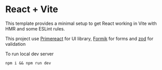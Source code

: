 # React + Vite

This template provides a minimal setup to get React working in Vite with HMR and some ESLint rules.

This project use [Primereact](https://primereact.org/]) for UI library, [Formik](https://formik.org/) for forms and [zod](https://zod.dev/) for validation


To run local dev server

`npm i && npm run dev`
